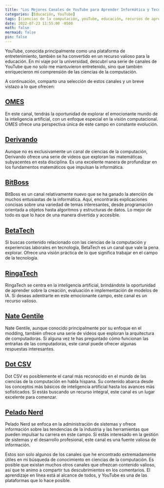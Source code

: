 ```yaml
---
title: "Los Mejores Canales de YouTube para Aprender Informática y Tecnología"
categories: [Educación, YouTube]
tags: [ciencias de la computación, youTube, educación, recursos de aprendizaje]
date: 2022-07-23 11:55:00 -0500
math: false
mermaid: false
pin: false
---
```

YouTube, conocida principalmente como una plataforma de entretenimiento, también se ha convertido en un recurso valioso para la educación. En mi viaje por la universidad, descubrí una serie de canales de YouTube que no solo me mantuvieron entretenido, sino que también enriquecieron mi comprensión de las ciencias de la computación.

A continuación, comparto una selección de estos canales y un breve vistazo a lo que ofrecen:

## [OMES](https://www.youtube.com/@OMES-va)

En este canal, tendrás la oportunidad de explorar el emocionante mundo de la inteligencia artificial, con un enfoque especial en la visión computacional. OMES ofrece una perspectiva única de este campo en constante evolución.

<lite-youtube videoid="51J_bYYMO2k"></lite-youtube>

## [Derivando](https://www.youtube.com/@Derivando)

Aunque no es exclusivamente un canal de ciencias de la computación, Derivando ofrece una serie de videos que exploran las matemáticas subyacentes en esta disciplina. Es una excelente manera de profundizar en los fundamentos matemáticos que impulsan la informática.

<lite-youtube videoid="LM68IQvIo_E"></lite-youtube>

## [BitBoss](https://www.youtube.com/@BitBoss)

BitBoss es un canal relativamente nuevo que se ha ganado la atención de muchos entusiastas de la informática. Aquí, encontrarás explicaciones concisas sobre una variedad de temas interesantes, desde programación orientada a objetos hasta algoritmos y estructuras de datos. Lo mejor de todo es que lo hace de una manera divertida y accesible.

<lite-youtube videoid="swpAfyZFt-8"></lite-youtube>

## [BetaTech](https://www.youtube.com/@BettaTech)

Si buscas contenido relacionado con las ciencias de la computación y experiencias laborales en tecnología, BetaTech es un canal que vale la pena explorar. Ofrece una visión práctica de lo que significa trabajar en el campo de la tecnología.

<lite-youtube videoid="o-RE0qBGRRA"></lite-youtube>

## [RingaTech](https://www.youtube.com/@RingaTech)

RingaTech se centra en la inteligencia artificial, brindándote la oportunidad de aprender sobre la creación, evaluación e implementación de modelos de IA. Si deseas adentrarte en este emocionante campo, este canal es un recurso valioso.

<lite-youtube videoid="njoOd9iV2Qo"></lite-youtube>

## [Nate Gentile](https://www.youtube.com/@NateGentile7)

Nate Gentile, aunque conocido principalmente por su enfoque en el modding, también ofrece una serie de videos que exploran la arquitectura de computadoras. Si alguna vez te has preguntado cómo funcionan las entrañas de las computadoras, este canal puede ofrecer algunas respuestas interesantes.

<lite-youtube videoid="OZCEHXlHY4E"></lite-youtube>

## [Dot CSV](https://www.youtube.com/@DotCSV)

Dot CSV es posiblemente el canal más reconocido en el mundo de las ciencias de la computación en habla hispana. Su contenido abarca desde los conceptos más básicos de inteligencia artificial hasta los avances más sofisticados. Si estás buscando un recurso integral, este canal es un lugar excelente para comenzar.

<lite-youtube videoid="xi94v_jl26U"></lite-youtube>

## [Pelado Nerd](https://www.youtube.com/@PeladoNerd)

Pelado Nerd se enfoca en la administración de sistemas y ofrece información sobre las tendencias de la industria y las herramientas que pueden impulsar tu carrera en este campo. Si estás interesado en la gestión de sistemas y el desarrollo profesional, este canal es una fuente valiosa de información.

<lite-youtube videoid="0D6MOPyPq-c"></lite-youtube>

Estos son solo algunos de los canales que he encontrado extremadamente útiles en mi búsqueda de conocimiento en ciencias de la computación. Es posible que existan muchos otros canales que ofrezcan contenido valioso, así que te animo a compartir tus descubrimientos en los comentarios. El aprendizaje en línea está al alcance de todos, y YouTube es una de las plataformas que lo hace posible.
